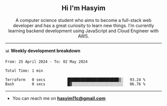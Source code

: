 <h2 align="center">Hi I'm Hasyim</h2>

<p align="center">A computer science student who aims to become a full-stack web developer and has a great curiosity to learn new things. I’m currently learning backend development using JavaScript and Cloud Engineer with AWS.</p>

---

📊 **Weekly development breakdown**

<!--START_SECTION:waka-->

```txt
From: 25 April 2024 - To: 02 May 2024

Total Time: 1 min

Terraform   0 secs          ███████████████████████▒░   93.24 %
Bash        0 secs          █▓░░░░░░░░░░░░░░░░░░░░░░░   06.76 %
```

<!--END_SECTION:waka-->

---

- You can reach me on **hasyim11c@gmail.com**
